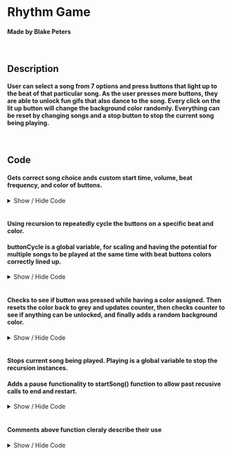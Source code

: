 # Rhythm Game
#### Made by Blake Peters

<br />

## Description
#### User can select a song from 7 options and press buttons that light up to the beat of that particular song. As the user presses more buttons, they are able to unlock fun gifs that also dance to the song. Every click on the lit up button will change the background color randomly. Everything can be reset by changing songs and a stop button to stop the current song being playing.

<br />

## Code
#### Gets correct song choice ands custom start time, volume, beat frequency, and color of buttons. 
<details> 

<summary>Show / Hide Code</summary>

    function startSong(num) {
        let sound, time;

        switch (num) {
                case 1:
                    sound = sound1;
                    currentSong = 1;
                    sound.currentTime = 0;
                    sound.volume = 0.3;
                    time = 480;
                    color = "red";
                    break;
                case 2:
                    sound = sound2;
                    // Skips long intro
                    sound.currentTime = 19.5;
                    currentSong = 2;
                    sound.volume = 0.3;
                    time = 2000;
                    color = "purple";
                    break;
                case 3:
                    sound = sound3;
                    sound.currentTime = 25;
                    currentSong = 3;
                    sound.volume = 0.3;
                    time = 480;
                    color = "gold";
                    break;
                case 4:
                    sound = sound4;
                    sound.currentTime = 45;
                    currentSong = 4;
                    sound.volume = 0.1;
                    time = 480;
                    color = "skyblue";
                    break;
                case 5:
                    sound = sound5;
                    sound.currentTime = 32;
                    currentSong = 5;
                    sound.volume = .3;
                    time = 500;
                    color = "skyblue";
                    break;
                case 6:
                    sound = sound6;
                    sound.currentTime = 0;
                    currentSong = 6;
                    sound.volume = 0.3;
                    time = 4000;
                    color = "red";
                    break;
                case 7:
                    sound = sound7;
                    sound.currentTime = 0;
                    currentSong = 7;
                    sound.volume = 0.3;
                    time = 750;
                    color = "yellow";
                    break;
            }
        sound.play();
            playing = true;

            // Visual button effects
            playButtons(buttonCycle, time, color);     
    }    

</details>

<br />

#### Using recursion to repeatedly cycle the buttons on a specific beat and color.
#### buttonCycle is a global variable, for scaling and having the potential for multiple songs to be played at the same time with beat buttons colors correctly lined up.

<details> 

<summary>Show / Hide Code</summary>

    function playButtons(buttonCycle, timeInterval, color) {
        // To stop recursion, playing must be set to false
        if (playing) {
            let b;
            buttonCycle++;

            if (buttonCycle > 4) {
                buttonCycle = 1;
            }

            b = getButton(buttonCycle);
            b.style.backgroundColor = color;

            setTimeout(playButtons, timeInterval, buttonCycle, timeInterval, color);
        }
    }    

</details>

<br />

#### Checks to see if button was pressed while having a color assigned. Then resets the color back to grey and updates counter, then checks counter to see if anything can be unlocked, and finally adds a random background color.

<details> 

<summary>Show / Hide Code</summary>

    function buttonCount(num) {
        let button = getButton(num);

        // If button was pressed while colored
        if (button.style.backgroundColor !== "grey") {
            playDrumVideo();
            // Reset button color
            button.style.backgroundColor = "grey";
            // Update button counter
            buttonCounter++;
            counter.innerText = `Beats Hit: ${buttonCounter}   `

            // Unlock gifs when enough beats are counted
            // Cascading style for efficiency
            if (buttonCounter >= 50) {
                img4.style.display = "flex";
                lockedImg4.style.display = "none";
                lockedText4.style.display = "none";
            }
            else if (buttonCounter >= 25) {
                img3.style.display = "flex";
                lockedImg3.style.display = "none";
                lockedText3.style.display = "none";
            }
            else if (buttonCounter >= 10) {
                img2.style.display = "flex";
                lockedImg2.style.display = "none";
                lockedText2.style.display = "none";
            }
            else if (buttonCounter >= 5) {
                img1.style.display = "flex";
                lockedImg1.style.display = "none";
                lockedText1.style.display = "none";
            }

            // Background color changes to random
            randomBackgroundColor();
        }
    }

</details>

<br />

#### Stops current song being played. Playing is a global variable to stop the recursion instances. 
#### Adds a pause functionality to startSong() function to allow past recusive calls to end and restart.

<details> 

<summary>Show / Hide Code</summary>

    function stopSong() {
        let sound;
        switch (currentSong) {
            case 1:
                sound = sound1;
                break;
            case 2:
                sound = sound2;
                break;
            case 3:
                sound = sound3;
                break;
            case 4:
                sound = sound4;
                break;
            case 5:
                sound = sound5;
                break;
            case 6:
                sound = sound6;
                break;
            case 7:
                sound = sound7;
                break;
        }
        // Pauses song and stops the recursion loop in playbuttons()
        sound.pause();
        playing = false;
    }


    setTimeout(() => {
            let sound, time;

            // Setting correct song, loudness, start time in mp3,
            // beat frequency, and color of buttons
            switch (num) {
                case 1:
                    sound = sound1
                    currentSong = 1;
                    sound.currentTime = 0;
                    sound.volume = 0.3;
                    time = 480;
                    color = "red";
                    break;
            }
            sound.play();
            playing = true;

            // Visual button effects
            playButtons(buttonCycle, time, color);
        }, 1000);
        
</details>

<br />

#### Comments above function cleraly describe their use

<details> 

<summary>Show / Hide Code</summary>

    // Background color changes to random color
    function randomBackgroundColor() {
        let r, g, b;

        // Math behind random rgb values
        r = Math.round(Math.random() * 255);
        g = Math.round(Math.random() * 255);
        b = Math.round(Math.random() * 255);

        document.body.style.backgroundColor = `rgb(${r}, ${g}, ${b})`;
    }

    // Used code twice so made a simple function
    function getButton(buttonNum) {
        let b;

        switch (buttonNum) {
            case 1:
                b = b1;
                break;
            case 2:
                b = b2;
                break;
            case 3:
                b = b3;
                break;
            case 4:
                b = b4;
                break;
        }
        return b
    }

    // Plays drum video when colored button is pressed
    function playDrumVideo() {
        drum.currentTime = 0.6;
        drum.play();
    }

</details>